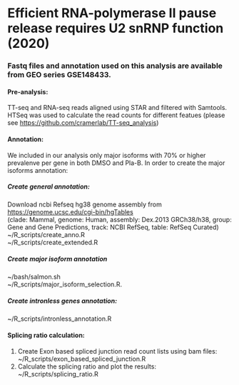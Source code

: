 # Efficient RNA-polymerase II pause release requires U2 snRNP function (2020)

### Fastq files and annotation used on this analysis are available from GEO series GSE148433.

#### Pre-analysis:   
TT-seq and RNA-seq reads aligned using STAR and filtered with Samtools. HTSeq  was used to calculate the read counts for different featues (please see https://github.com/cramerlab/TT-seq_analysis)


#### Annotation:
We included in our analysis only major isoforms with 70% or higher prevalenve per gene in both DMSO and Pla-B.
In order to create the major isoforms annotation:  

##### Create general annotation:
Download ncbi Refseq hg38 genome assembly from https://genome.ucsc.edu/cgi-bin/hgTables   
(clade: Mammal, genome: Human,  assembly: Dex.2013 GRCh38/h38, group: Gene and Gene Predictions, track: NCBI RefSeq, table: RefSeq Curated)   
~/R_scripts/create_anno.R   
~/R_scripts/create_extended.R 

##### Create major isoform annotation
~/bash/salmon.sh  
~/R_scripts/major_isoform_selection.R. 

##### Create intronless genes annotation:  
~/R_scripts/intronless_annotation.R   

#### Splicing ratio calculation:  
1) Create Exon based spliced junction read count lists using bam files:  
~/R_scripts/exon_based_spliced_junction.R   
2) Calculate the splicing ratio and plot the results:  
~/R_scripts/splicing_ratio.R


